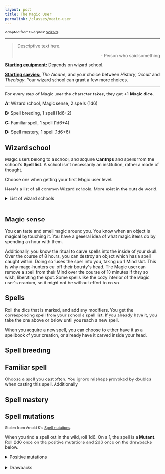 ```yaml
---
layout: post
title: The Magic User
permalink: /classes/magic-user
---
```

<small>Adapted from Skerples' [Wizard](https://coinsandscrolls.blogspot.com/2017/07/osr-class-wizards.html).</small>

***

>Descriptive text here.
>
><p style="text-align: right">- Person who said something</p>

<b><u>Starting equipment:</u></b> Depends on wizard school.

<b><u>Starting savvies:</u></b> <i>The Arcane</i>, and your choice between <i>History</i>, <i>Occult</i> and <i>Theology</i>. Your wizard school can grant a few more choices.

***

For every step of Magic user the character takes, they get +1 <b>Magic dice</b>.

<b>A:</b> Wizard school, Magic sense, 2 spells (1d6)

<b>B:</b> Spell breeding, 1 spell (1d6+2)

<b>C:</b> Familiar spell, 1 spell (1d6+4)

<b>D:</b> Spell mastery, 1 spell (1d6+6)

## Wizard school
Magic users belong to a school, and acquire <b>Cantrips</b> and spells from the school's <b>Spell list</b>. A school isn't necessarily an institution, rather a mode of thought.

Choose one when getting your first Magic user level.

Here's a list of all common Wizard schools. More exist in the outside world.
<details markdown="1">
<summary>List of wizard schools</summary>
*  <b>[Orthodox](https://coinsandscrolls.blogspot.com/2017/07/osr-class-wizards.html).</b>
</details>
<br>

## Magic sense
You can taste and smell magic around you. You know when an object is magical by touching it. You have a general idea of what magic items do by spending an hour with them.

Additionally, you know the ritual to carve spells into the inside of your skull. Over the course of 8 hours, you can destroy an object which has a spell caught within. Doing so fuses the spell into you, taking up 1 Mind slot. This is why mage-hunters cut off their bounty's head. The Magic user can remove a spell from their Mind over the course of 10 minutes if they so wish, liberating the spot. Some spells like the cozy interior of the Magic user's cranium, so it might not be without effort to do so.

## Spells
Roll the dice that is marked, and add any modifiers. You get the corresponding spell from your school's spell list. If you already have it, you take the one above or below until you reach a new spell.

When you acquire a new spell, you can choose to either have it as a spellbook of your creation, or already have it carved inside your head.

## Spell breeding


## Familiar spell
Choose a spell you cast often. You ignore mishaps provoked by doubles when casting this spell. Additionally

## Spell mastery

## Spell mutations
<small>Stolen from Arnold K's [Spell mutations](https://goblinpunch.blogspot.com/2016/05/mutant-spells.html).</small>

When you find a spell out in the wild, roll 1d6. On a 1, the spell is a <b>Mutant</b>. Roll 2d6 once on the positive mutations and 2d6 once on the drawbacks below.
<details markdown="1">
<summary>Positive mutations</summary>
<b>2: Improved stability.</b> When rolling MD to cast this spell, you can roll one of the used die to one of its sides.

<b>3: Improved subtlety.</b> Nobody can tell if you're casting this spell.

<b>4: Improved strength.</b> Targets have a bane to resist the spell.

<b>5: Improved effect.</b> The spell does more of what it already does. 1d6 becomes 2d6 or 1d6+2, whatever.

<b>6: Improved range.</b> Range is increased by one step.

<b>7: Doubled.</b> Roll twice on this table. Reroll 7s.

<b>8: Improved duration.</b> Duration is doubled.

<b>9: Improved area of effect.</b> Area is increased by one step. Group now affects a Room, Room now affects a House, House now affects a Castle, etc.

<b>10: Improved applicability.</b> Spell can be more broadly applied. Charm beast becomes Charm creature, for example.

<b>11: Improved control.</b> Spell can now be more fine-tuned, such as leaving gaps in a fireball.

<b>12: Sentient.</b> The spell is much smarter than normal. It can act on its own and talk to you. If it is angry, it might not cast. If it is pleased, it might be enhanced in some way.
</details>
<br>
<details markdown="1">
<summary>Drawbacks</summary>
<b>2:</b> 

<b>3:</b> 

<b>4:</b> 

<b>5: Worsened effect.</b> The spell does less of what it already does. 1d6 becomes 1d3 or whatever.

<b>6:</b> 

<b>7: Doubled.</b> Roll twice on this table. Reroll 7s.

<b>8: Worsened duration.</b> 

<b>9:</b>

<b>10:</b> 

<b>11:</b> 

<b>12:</b> 
</details>
